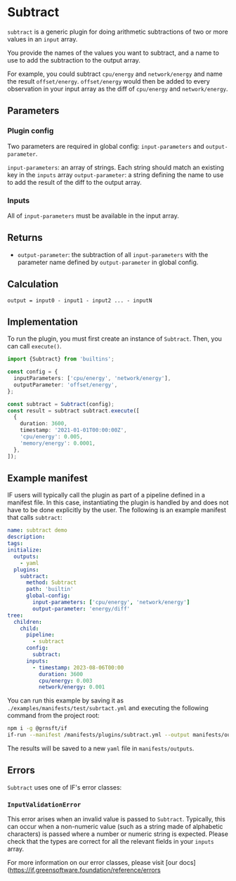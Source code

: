 # Subtract

`subtract` is a generic plugin for doing arithmetic subtractions of two or more values in an `input` array.

You provide the names of the values you want to subtract, and a name to use to add the subtraction to the output array.

For example, you could subtract `cpu/energy` and `network/energy` and name the result `offset/energy`. `offset/energy` would then be added to every observation in your input array as the diff of `cpu/energy` and `network/energy`.

## Parameters

### Plugin config

Two parameters are required in global config: `input-parameters` and `output-parameter`.

`input-parameters`: an array of strings. Each string should match an existing key in the `inputs` array
`output-parameter`: a string defining the name to use to add the result of the diff to the output array.

### Inputs

All of `input-parameters` must be available in the input array.

## Returns

- `output-parameter`: the subtraction of all `input-parameters` with the parameter name defined by `output-parameter` in global config.

## Calculation

```pseudocode
output = input0 - input1 - input2 ... - inputN
```

## Implementation

To run the plugin, you must first create an instance of `Subtract`. Then, you can call `execute()`.

```typescript
import {Subtract} from 'builtins';

const config = {
  inputParameters: ['cpu/energy', 'network/energy'],
  outputParameter: 'offset/energy',
};

const subtract = Subtract(config);
const result = subtract subtract.execute([
  {
    duration: 3600,
    timestamp: '2021-01-01T00:00:00Z',
    'cpu/energy': 0.005,
    'memory/energy': 0.0001,
  },
]);
```

## Example manifest

IF users will typically call the plugin as part of a pipeline defined in a manifest file. In this case, instantiating the plugin is handled by and does not have to be done explicitly by the user. The following is an example manifest that calls `subtract`:

```yaml
name: subtract demo
description:
tags:
initialize:
  outputs:
    - yaml
  plugins:
    subtract:
      method: Subtract
      path: 'builtin'
      global-config:
        input-parameters: ['cpu/energy', 'network/energy']
        output-parameter: 'energy/diff'
tree:
  children:
    child:
      pipeline:
        - subtract
      config:
        subtract:
      inputs:
        - timestamp: 2023-08-06T00:00
          duration: 3600
          cpu/energy: 0.003
          network/energy: 0.001
```

You can run this example by saving it as `./examples/manifests/test/subrtact.yml` and executing the following command from the project root:

```sh
npm i -g @grnsft/if
if-run --manifest /manifests/plugins/subtract.yml --output manifests/outputs/subtract.yml
```

The results will be saved to a new `yaml` file in `manifests/outputs`.


## Errors

`Subtract` uses one of IF's error classes:

### `InputValidationError`

This error arises when an invalid value is passed to `Subtract`. Typically, this can occur when a non-numeric value (such as a string made of alphabetic characters) is passed where a number or numeric string is expected. Please check that the types are correct for all the relevant fields in your `inputs` array.

For more information on our error classes, please visit [our docs](https://if.greensoftware.foundation/reference/errors
